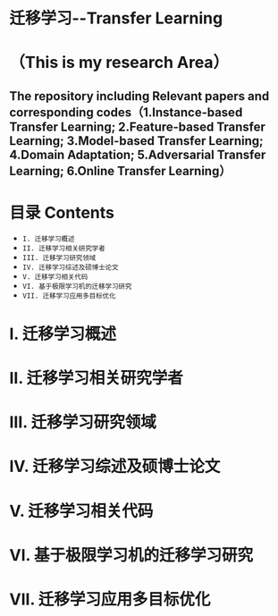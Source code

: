 # 迁移学习--Transfer Learning 
（This is my research Area）
=============================
The repository including Relevant papers and corresponding codes（1.Instance-based Transfer Learning;  2.Feature-based Transfer Learning; 3.Model-based Transfer Learning; 4.Domain Adaptation; 5.Adversarial Transfer Learning;  6.Online Transfer Learning）
-----------------------------------------------------------------------------------------------------------------------
# 目录 Contents
* `I. 迁移学习概述`
* `II. 迁移学习相关研究学者`
* `III. 迁移学习研究领域`
* `IV. 迁移学习综述及硕博士论文`
* `V. 迁移学习相关代码`
* `VI. 基于极限学习机的迁移学习研究`
* `VII. 迁移学习应用多目标优化`
# I. 迁移学习概述
# II. 迁移学习相关研究学者
# III. 迁移学习研究领域
# IV. 迁移学习综述及硕博士论文
# V. 迁移学习相关代码
# VI. 基于极限学习机的迁移学习研究
# VII. 迁移学习应用多目标优化

